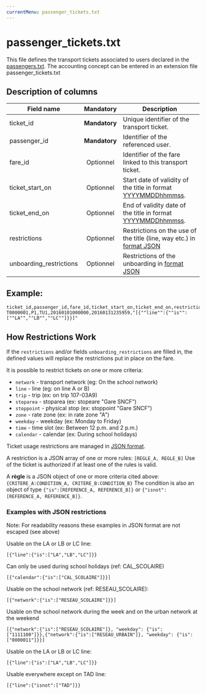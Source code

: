 ```yaml
---
currentMenu: passenger_tickets.txt
---
```


# passenger_tickets.txt

This file defines the transport tickets associated to users declared in the  [passengers.txt](passengers.txt.html). The accounting concept can be entered in an extension file passenger_tickets.txt

## Description of columns

| Field name           |  Mandatory    | Description                                                                             |
|-------------------------|:---------------:|-----------------------------------------------------------------------------------------|
| ticket_id               | **Mandatory** | Unique identifier of the transport ticket.                                              |
| passenger_id            | **Mandatory** | Identifier of the referenced user.                                                      |
| fare_id                 |  Optionnel      | Identifier of the fare linked to this transport ticket.                                 |
| ticket_start_on         |  Optionnel      | Start date of validity of the title in format [YYYYMMDDhhmmss](types.html#Dates).       |
| ticket_end_on           |  Optionnel      | End of validity date of the title in format [YYYYMMDDhhmmss](types.html#Dates).         |
| restrictions            |  Optionnel      | Restrictions on the use of the title (line, way etc.) in [format JSON](types.html#JSON) |
| unboarding_restrictions |  Optionnel      | Restrictions of the unboarding in [format JSON](types.html#JSON)                        |

## Example:
```
ticket_id,passenger_id,fare_id,ticket_start_on,ticket_end_on,restrictions
T0000001,P1,TU1,20160101000000,20160131235959,"[{""line"":{""is"":[""LA"",""LB"",""LC""]}}]"
```

## How Restrictions Work

If the `restrictions` and/or fields `unboarding_restrictions` are filled in, the defined values will replace the restrictions put in place on the fare.  

It is possible to restrict tickets on one or more criteria:

- `network` - transport network (eg: On the school network)
- `line` - line (eg: on line A or B)
- `trip` - trip (ex: on trip 107-03A9)
- `stoparea` - stoparea (ex: stopeare "Gare SNCF")
- `stoppoint` - physical stop (ex: stoppoint "Gare SNCF")
- `zone` - rate zone (ex: in rate zone "A")
- `weekday` - weekday (ex: Monday to Friday)
- `time` - time slot (ex: Between 12 p.m. and 2 p.m.)
- `calendar` - calendar (ex: During school holidays)

Ticket usage restrictions are managed in [JSON format](types.html#JSON).

A restriction is a JSON array of one or more rules: `[REGLE_A, REGLE_B]`
Use of the ticket is authorized if at least one of the rules is valid.

A **règle** is a JSON object of one or more criteria cited above:  `{CRITERE_A:CONDITION_A, CRITERE_B:CONDITION_B}`
The condition is also an object of type `{"is":[REFERENCE_A, REFERENCE_B]}` or `{"isnot":[REFERENCE_A, REFERENCE_B]}`.

### Examples with JSON restrictions

Note: For readability reasons these examples in JSON format are not escaped (see above)

Usable on the LA or LB or LC line:
```
[{"line":{"is":["LA","LB","LC"]}}
```

Can only be used during school holidays (ref: CAL_SCOLAIRE)
```
[{"calendar":{"is":["CAL_SCOLAIRE"]}}]
```

Usable on the school network (ref: RESEAU_SCOLAIRE):
```
[{"network":{"is":["RESEAU_SCOLAIRE"]}}]
```

Usable on the school network during the week and on the urban network at the weekend
```
[{"network":{"is":["RESEAU_SCOLAIRE"]}, "weekday": {"is":["1111100"]}},{"network":{"is":["RESEAU_URBAIN"]}, "weekday": {"is":["0000011"]}}]
```

Usable on the LA or LB or LC line:
```
[{"line":{"is":["LA","LB","LC"]}}
```

Usable everywhere except on TAD line:
```
[{"line":{"isnot":["TAD"]}}
```
